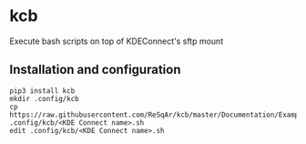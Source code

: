 # kcb

Execute bash scripts on top of KDEConnect's sftp mount

## Installation and configuration

```
pip3 install kcb
mkdir .config/kcb
cp https://raw.githubusercontent.com/ReSqAr/kcb/master/Documentation/Examples/My%20Smartphone.sh .config/kcb/<KDE Connect name>.sh
edit .config/kcb/<KDE Connect name>.sh
```
